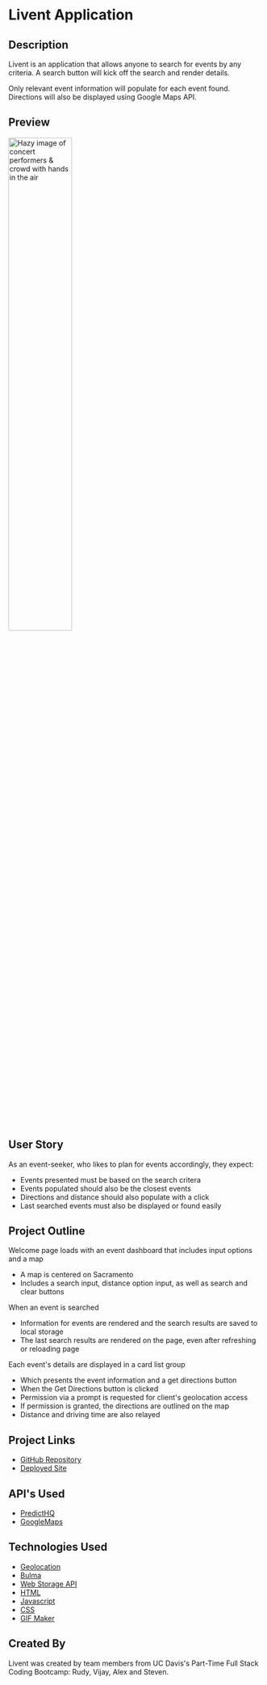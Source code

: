 # Livent Application

## Description
Livent is an application that allows anyone to search for events by any criteria. A search button will kick off the search and render details.

Only relevant event information will populate for each event found.  Directions will also be displayed using Google Maps API.

## Preview
<img src="assets/livent.gif" width="50%" height="50%" alt="Hazy image of concert performers & crowd with hands in the air">

## User Story
As an event-seeker, who likes to plan for events accordingly, they expect:
- Events presented must be based on the search critera
- Events populated should also be the closest events
- Directions and distance should also populate with a click
- Last searched events must also be displayed or found easily

## Project Outline

Welcome page loads with an event dashboard that includes input options and a map
- A map is centered on Sacramento
- Includes a search input, distance option input, as well as search and clear buttons

When an event is searched
- Information for events are rendered and the search results are saved to local storage
- The last search results are rendered on the page, even after refreshing or reloading page

Each event's details are displayed in a card list group
- Which presents the event information and a get directions button
- When the Get Directions button is clicked
- Permission via a prompt is requested for client's geolocation access
- If permission is granted, the directions are outlined on the map
- Distance and driving time are also relayed

## Project Links
* [GitHub Repository](https://github.com/Rudy-Menjivar/livent)
* [Deployed Site](https://rudy-menjivar.github.io/livent/)

## API's Used
* [PredictHQ](https://www.predicthq.com/api)
* [GoogleMaps](https://developers.google.com/maps/documentation)

## Technologies Used
* [Geolocation](https://developers.google.com/maps/documentation/geolocation/overview)
* [Bulma](https://bulma.io/)
* [Web Storage API](https://developer.mozilla.org/en-US/docs/Web/API/Web_Storage_API/Using_the_Web_Storage_API)
* [HTML](https://developer.mozilla.org/en-US/docs/Glossary/HTML)
* [Javascript](https://developer.mozilla.org/en-US/docs/Web/JavaScript)
* [CSS](https://developer.mozilla.org/en-US/docs/Glossary/CSS)
* [GIF Maker](https://ezgif.com/)

## Created By
Livent was created by team members from UC Davis's Part-Time Full Stack Coding Bootcamp: Rudy, Vijay, Alex and Steven.
